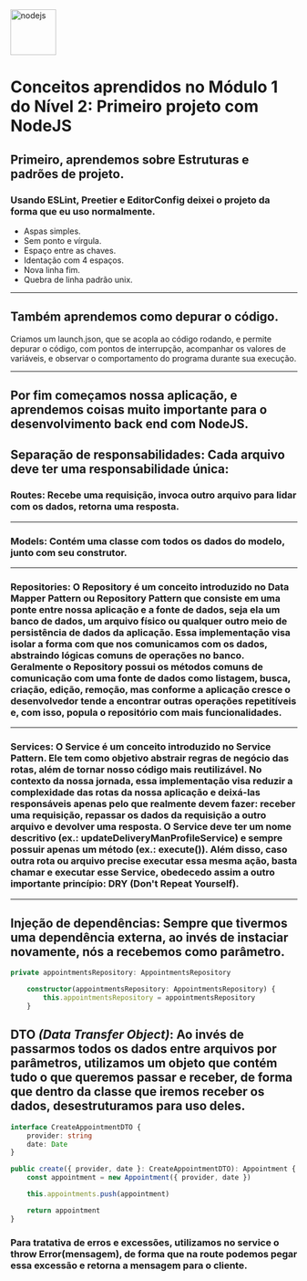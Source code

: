 <img src="https://devicons.github.io/devicon/devicon.git/icons/nodejs/nodejs-original-wordmark.svg" alt="nodejs" width="80" height="80"/>

# Conceitos aprendidos no Módulo 1 do Nível 2: Primeiro projeto com NodeJS

## Primeiro, aprendemos sobre Estruturas e padrões de projeto.

### Usando ESLint, Preetier e EditorConfig deixei o projeto da forma que eu uso normalmente.

- Aspas simples.
- Sem ponto e vírgula.
- Espaço entre as chaves.
- Identação com 4 espaços.
- Nova linha fim.
- Quebra de linha padrão unix.

----

## Também aprendemos como depurar o código.

Criamos um launch.json, que se acopla ao código rodando, e permite depurar o código, com pontos de interrupção, acompanhar os valores de variáveis, e observar o comportamento do programa durante sua execução.

----

## Por fim começamos nossa aplicação, e aprendemos coisas muito importante para o desenvolvimento back end com NodeJS.


## Separação de responsabilidades: Cada arquivo deve ter uma responsabilidade única:


### Routes: Recebe uma requisição, invoca outro arquivo para lidar com os dados, retorna uma resposta.

----

### Models: Contém uma classe com todos os dados do modelo, junto com seu construtor.

----

### Repositories: O Repository é um conceito introduzido no Data Mapper Pattern ou Repository Pattern que consiste em uma ponte entre nossa aplicação e a fonte de dados, seja ela um banco de dados, um arquivo físico ou qualquer outro meio de persistência de dados da aplicação. Essa implementação visa isolar a forma com que nos comunicamos com os dados, abstraindo lógicas comuns de operações no banco. Geralmente o Repository possui os métodos comuns de comunicação com uma fonte de dados como listagem, busca, criação, edição, remoção, mas conforme a aplicação cresce o desenvolvedor tende a encontrar outras operações repetitíveis e, com isso, popula o repositório com mais funcionalidades.

----

### Services: O Service é um conceito introduzido no Service Pattern. Ele tem como objetivo abstrair regras de negócio das rotas, além de tornar nosso código mais reutilizável. No contexto da nossa jornada, essa implementação visa reduzir a complexidade das rotas da nossa aplicação e deixá-las responsáveis apenas pelo que realmente devem fazer: receber uma requisição, repassar os dados da requisição a outro arquivo e devolver uma resposta. O Service deve ter um nome descritivo (ex.: updateDeliveryManProfileService) e **sempre** possuir apenas **um** método (ex.: execute()). Além disso, caso outra rota ou arquivo precise executar essa  mesma ação, basta chamar e executar esse Service, obedecedo assim a outro importante princípio: DRY (Don't Repeat Yourself).

----

## Injeção de dependências: Sempre que tivermos uma dependência externa, ao invés de instaciar novamente, nós a recebemos como parâmetro.

```ts
private appointmentsRepository: AppointmentsRepository

    constructor(appointmentsRepository: AppointmentsRepository) {
        this.appointmentsRepository = appointmentsRepository
    }
```

## DTO _(Data Transfer Object)_: Ao invés de passarmos todos os dados entre arquivos por parâmetros, utilizamos um objeto que contém tudo o que queremos passar e receber, de forma que dentro da classe que iremos receber os dados, desestruturamos para uso deles.

```ts
interface CreateAppointmentDTO {
    provider: string
    date: Date
}

public create({ provider, date }: CreateAppointmentDTO): Appointment {
    const appointment = new Appointment({ provider, date })

    this.appointments.push(appointment)

    return appointment
}
```
### Para tratativa de erros e excessões, utilizamos no service o throw Error(mensagem), de forma que na route podemos pegar essa excessão e retorna a mensagem para o cliente.
